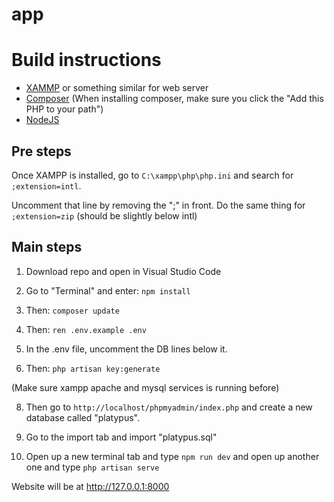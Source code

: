# app

# Build instructions

* [XAMMP](https://www.apachefriends.org/) or something similar for web server
* [Composer](https://getcomposer.org/)  (When installing composer, make sure you click the "Add this PHP to your path")
* [NodeJS](https://nodejs.org/en)

## Pre steps
Once XAMPP is installed, go to `C:\xampp\php\php.ini`
and search for `;extension=intl`.

Uncomment that line by removing the ";" in front. 
Do the same thing for `;extension=zip` (should be slightly below intl)

## Main steps
1. Download repo and open in Visual Studio Code
2. Go to "Terminal" and enter:
`npm install`

4. Then:
`composer update`

5. Then:
`ren .env.example .env`

6. In the .env file, uncomment the DB lines below it.

7. Then:
`php artisan key:generate`

(Make sure xampp apache and mysql services is running before)

8. Then go to `http://localhost/phpmyadmin/index.php` and create a new database called "platypus".

9. Go to the import tab and import "platypus.sql"

10. Open up a new terminal tab and type `npm run dev` and open up another one and type `php artisan serve`

Website will be at http://127.0.0.1:8000
